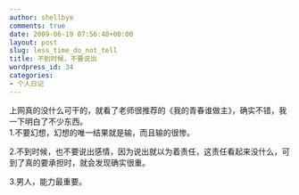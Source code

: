 ```yaml
---
author: shellbye
comments: true
date: 2009-06-19 07:56:48+00:00
layout: post
slug: less_time_do_not_tell
title: 不到时候，不要说出
wordpress_id: 34
categories:
- 个人日记
---
```


上网真的没什么可干的，就看了老师很推荐的《我的青春谁做主》，确实不错，我一下明白了不少东西。  
1.不要幻想，幻想的唯一结果就是输，而且输的很惨。  
  
  
2.不到时候，也不要说出感情，因为说出就以为着责任，这责任看起来没什么，可到了真的要承担时，就会发现确实很重。  
  
3.男人，能力最重要。
